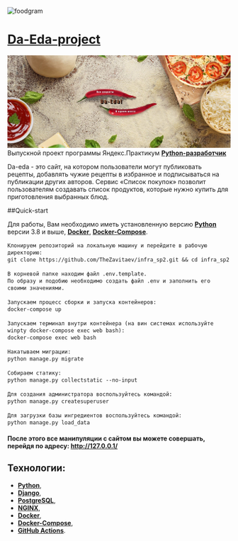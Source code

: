 ![foodgram](https://github.com/TheZavitaev/foodgram-project/workflows/foodgram/badge.svg)

# **[Da-Eda-project](84.201.176.31)**

![Banner](/static/banner.jpg)
Выпускной проект программы Яндекс.Практикум **[Python-разработчик](https://praktikum.yandex.ru/backend-developer/)**

Da-eda - это сайт, на котором пользователи могут публиковать рецепты, добавлять чужие рецепты в избранное 
и подписываться на публикации других авторов. Сервис «Список покупок» позволит пользователям 
создавать список продуктов, которые нужно купить для приготовления выбранных блюд.

##Quick-start

Для работы, Вам необходимо иметь установленную версию **[Python](https://www.python.org/)** версии 3.8 и выше, **[Docker](https://www.docker.com/)**, **[Docker-Compose](https://docs.docker.com/compose/)**. 

```
Клонируем репозиторий на локальную машину и перейдите в рабочую директорию:
git clone https://github.com/TheZavitaev/infra_sp2.git && cd infra_sp2

В корневой папке находим файл .env.template. 
По образу и подобию необходимо создать файл .env и заполнить его своими значениями.

Запускаем процесс сборки и запуска контейнеров:
docker-compose up 

Запускаем терминал внутри контейнера (на вин системах используйте winpty docker-compose exec web bash):
docker-compose exec web bash

Накатываем миграции:
python manage.py migrate

Собираем статику:
python manage.py collectstatic --no-input

Для создания администратора воспользуйтесь командой:
python manage.py createsuperuser

Для загрузки базы ингредиентов воспользуйтесь командой:
python manage.py load_data
```

#### После этого все манипуляции с сайтом вы можете совершать, перейдя по адресу: http://127.0.0.1/

## Технологии:
- **[Python](https://www.python.org/)**,
- **[Django](https://www.djangoproject.com/)**,
- **[PostgreSQL](https://www.postgresql.org/)**,
- **[NGINX](https://nginx.org/)**,
- **[Docker](https://www.docker.com/)**,
- **[Docker-Compose](https://docs.docker.com/compose/)**,
- **[GitHub Actions](https://github.com/actions)**.